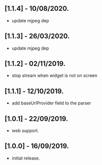 ## [1.1.4] - 10/08/2020.

* update mjpeg dep

## [1.1.3] - 26/03/2020.

* update mjpeg dep

## [1.1.2] - 02/11/2019.

* stop stream when widget is not on screen 

## [1.1.1] - 12/10/2019.

* add baseUrlProvider field to the parser 

## [1.0.1] - 22/09/2019.

* web support.

## [1.0.0] - 16/09/2019.

* initial release.
